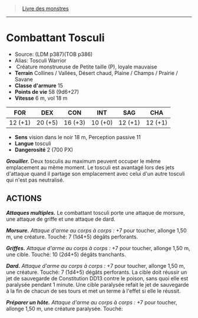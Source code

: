 ﻿> [Livre des monstres](tome_of_beasts.md)

---

# Combattant Tosculi

- Source: (LDM p387)(TOB p386)
- Alias: Tosculi Warrior
-  Créature monstrueuse de Petite taille (P), loyale mauvaise
- **Terrain** Collines / Vallées, Désert chaud, Plaine / Champs / Prairie / Savane
- **Classe d'armure** 15
- **Points de vie** 58 (9d6+27)
- **Vitesse** 6 m, vol 18 m

|FOR|DEX|CON|INT|SAG|CHA|
|---|---|---|---|---|---|
|12 (+1)|20 (+5)|16 (+3)|10 (+0)|12 (+1)|12 (+1)|

- **Sens** vision dans le noir 18 m, Perception passive 11
- **Langue** tosculi
- **Dangerosité** 2 (700 PX)

**_Grouiller._** Deux tosculis au maximum peuvent occuper le même emplacement au même moment. Le tosculi est avantagé lors des jets d'attaque quand il partage son emplacement avec celui d'un autre tosculi qui n'est pas neutralisé.

## ACTIONS

**_Attaques multiples._** Le combattant tosculi porte une attaque de morsure, une attaque de griffe et une attaque de dard.

**_Morsure._** _Attaque d'arme au corps à corps :_ +7 pour toucher, allonge 1,50 m, une créature. Touché: 7 (1d4+5) dégâts perforants.

**_Griffes._** _Attaque d'arme au corps à corps :_ +7 pour toucher, allonge 1,50 m, une cible. Touché: 10 (2d4+5) dégâts tranchants.

**_Dard._** _Attaque d'arme au corps à corps :_ +7 pour toucher, allonge 1,50 m, une créature. Touché: 7 (1d4+5) dégâts perforants. La cible doit réussir un jet de sauvegarde de Constitution DD13 contre le poison, sans quoi elle est paralysée pendant 1 minute. Une cible paralysée refait le jet de sauvegarde à la fin de chacun de ses tours et met un terme à l'effet si elle le réussit.

**_Préparer un hôte._** _Attaque d'arme au corps à corps :_ +7 pour toucher, allonge 1,50 m, une créature paralysée. Touché:

